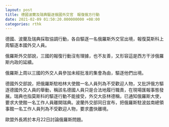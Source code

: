 ```yaml
---
layout: post
title: 德國波蘭及瑞典驅逐俄國外交官　報復俄方行動
date: 2021-02-09 01:50:20.000000000 +08:00
categories: rthk
---
```


德國、波蘭及瑞典採取協調行動，各自驅逐一名俄羅斯外交官出境，報復莫斯科上周驅逐本國外交人員。

俄羅斯外交部說，三國的報復行動沒有理據，也不友善，又形容這是西方干涉俄羅斯内政的延續。

俄羅斯上周以三國的外交人員參加未經批准的集會為由，驅逐他們出境。

德國外交部說，把俄羅斯駐柏林大使館一名人員列為不受歡迎人物，又批評俄方驅逐德國外交人員的舉動，稱該名德國人員只是合法地履行職責，在現場匯報事態發展。瑞典也指莫斯科的驅逐行動不能接受，外交大臣林德稱，已通知俄羅斯大使，要求大使館一名工作人員離開瑞典。波蘭外交部同日宣布，把俄羅斯駐波兹南總領事館一名工作人員列為不受歡迎人物，要求盡快離境。

歐盟外長將於本月22日討論俄羅斯問題。
